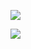 ![](https://file.garden/ZoDPf45LLl_qpQ-e/cutest.gif)

![](https://komarev.com/ghpvc/?username=girlsrituals&color=lightgrey&style=flat&label=freaks)
